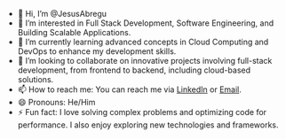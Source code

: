 - 👋 Hi, I’m @JesusAbregu
- 👀 I’m interested in Full Stack Development, Software Engineering, and Building Scalable Applications.
- 🌱 I’m currently learning advanced concepts in Cloud Computing and DevOps to enhance my development skills.
- 💞️ I’m looking to collaborate on innovative projects involving full-stack development, from frontend to backend, including cloud-based solutions.
- 📫 How to reach me: You can reach me via [LinkedIn](https://www.linkedin.com/in/abjesus) or [Email](abjesus785@gmail.com).
- 😄 Pronouns: He/Him
- ⚡ Fun fact: I love solving complex problems and optimizing code for performance. I also enjoy exploring new technologies and frameworks.

<!---
JesusAbregu/JesusAbregu is a ✨ special ✨ repository because its `README.md` (this file) appears on your GitHub profile.
You can click the Preview link to take a look at your changes.
--->

